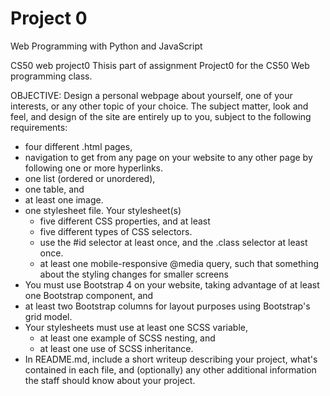 # Project 0

Web Programming with Python and JavaScript

CS50 web project0 Thisis part of assignment Project0 for the CS50 Web programming class.

OBJECTIVE: Design a personal webpage about yourself, one of your interests, or any other topic of your choice. The subject matter, look and feel, and design of the site are entirely up to you, subject to the following requirements:

* four different .html pages, 
* navigation to get from any page on your website to any other page by following one or more hyperlinks.
* one list (ordered or unordered),
* one table, and
* at least one image.
* one stylesheet file. Your stylesheet(s)
  * five different CSS properties, and at least
  * five different types of CSS selectors.
  * use the #id selector at least once, and the .class selector at least once.
  * at least one mobile-responsive @media query, such that something about the styling changes for smaller screens
* You must use Bootstrap 4 on your website, taking advantage of at least one Bootstrap component, and
* at least two Bootstrap columns for layout purposes using Bootstrap's grid model.
* Your stylesheets must use at least one SCSS variable,
  * at least one example of SCSS nesting, and
  * at least one use of SCSS inheritance.
* In README.md, include a short writeup describing your project, what's contained in each file, and (optionally) any other additional information the staff should know about your project.
